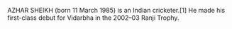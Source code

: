 AZHAR SHEIKH (born 11 March 1985) is an Indian cricketer.[1] He made his first-class debut for Vidarbha in the 2002–03 Ranji Trophy.
